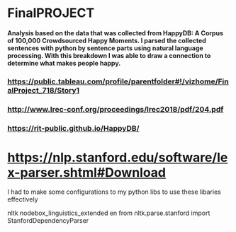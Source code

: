 # FinalPROJECT


#### Analysis based on the data that was collected from HappyDB: A Corpus of 100,000 Crowdsourced Happy Moments. I parsed the collected sentences with python by sentence parts using natural language processing. With this breakdown I was able to draw a connection to determine what makes people happy.


### https://public.tableau.com/profile/parentfolder#!/vizhome/FinalProject_718/Story1

### http://www.lrec-conf.org/proceedings/lrec2018/pdf/204.pdf
### https://rit-public.github.io/HappyDB/
# https://nlp.stanford.edu/software/lex-parser.shtml#Download


I had to make some configurations to my python libs to use these libaries effectively 

 nltk
 nodebox_linguistics_extended en
 from nltk.parse.stanford import StanfordDependencyParser

